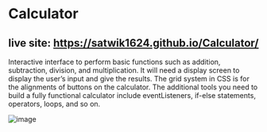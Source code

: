 # Calculator
## live site: https://satwik1624.github.io/Calculator/


Interactive interface to perform basic functions such as addition, subtraction, division, and
multiplication. It will need a display screen to display the user’s input and give the results. The grid
system in CSS is for the alignments of buttons on the calculator. The additional tools you need to
build a fully functional calculator include eventListeners, if-else statements, operators, loops, and so
on. 


![image](https://user-images.githubusercontent.com/125944906/225077377-51e5180d-a9a2-45f7-a1ce-5358add0c141.png)

